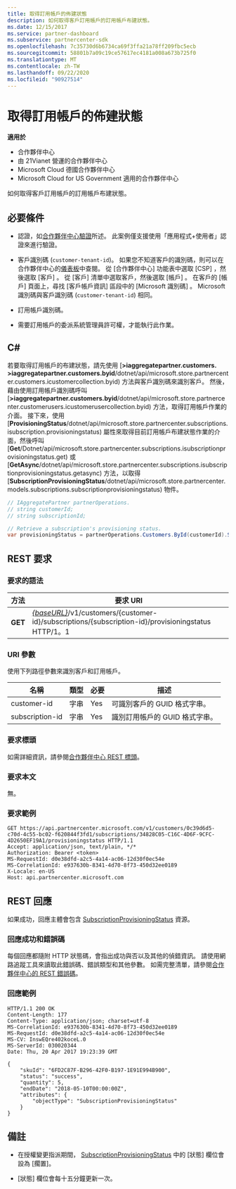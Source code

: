 ```yaml
---
title: 取得訂用帳戶的佈建狀態
description: 如何取得客戶訂用帳戶的訂用帳戶布建狀態。
ms.date: 12/15/2017
ms.service: partner-dashboard
ms.subservice: partnercenter-sdk
ms.openlocfilehash: 7c35730d6b6734ca69f3ffa21a78ff209fbc5ecb
ms.sourcegitcommit: 58801b7a09c19ce57617ec4181a008a673b725f0
ms.translationtype: MT
ms.contentlocale: zh-TW
ms.lasthandoff: 09/22/2020
ms.locfileid: "90927514"
---
```

# <a name="get-subscription-provisioning-status"></a>取得訂用帳戶的佈建狀態

**適用於**

- 合作夥伴中心
- 由 21Vianet 營運的合作夥伴中心
- Microsoft Cloud 德國合作夥伴中心
- Microsoft Cloud for US Government 適用的合作夥伴中心

如何取得客戶訂用帳戶的訂用帳戶布建狀態。

## <a name="prerequisites"></a>必要條件

- 認證，如[合作夥伴中心驗證](partner-center-authentication.md)所述。 此案例僅支援使用「應用程式+使用者」認證來進行驗證。

- 客戶識別碼 (`customer-tenant-id`)。 如果您不知道客戶的識別碼，則可以在合作夥伴中心的[儀表板](https://partner.microsoft.com/dashboard)中查閱。 從 [合作夥伴中心] 功能表中選取 [CSP]  ，然後選取 [客戶]  。 從 [客戶] 清單中選取客戶，然後選取 [帳戶]  。 在客戶的 [帳戶] 頁面上，尋找 [客戶帳戶資訊]  區段中的 [Microsoft 識別碼]  。 Microsoft 識別碼與客戶識別碼 (`customer-tenant-id`) 相同。

- 訂用帳戶識別碼。

- 需要訂用帳戶的委派系統管理員許可權，才能執行此作業。

## <a name="c"></a>C\#

若要取得訂用帳戶的布建狀態，請先使用 [**>iaggregatepartner.customers. >iaggregatepartner.customers.byid**/dotnet/api/microsoft.store.partnercenter.customers.icustomercollection.byid) 方法與客戶識別碼來識別客戶。 然後，藉由使用訂用帳戶識別碼呼叫 [**>iaggregatepartner.customers.byid**/dotnet/api/microsoft.store.partnercenter.customerusers.icustomerusercollection.byid) 方法，取得訂用帳戶作業的介面。 接下來，使用 [**ProvisioningStatus**/dotnet/api/microsoft.store.partnercenter.subscriptions.isubscription.provisioningstatus) 屬性來取得目前訂用帳戶布建狀態作業的介面，然後呼叫 [**Get**/Dotnet/api/microsoft.store.partnercenter.subscriptions.isubscriptionprovisioningstatus.get) 或 [**GetAsync**/dotnet/api/microsoft.store.partnercenter.subscriptions.isubscriptionprovisioningstatus.getasync) 方法，以取得 [**SubscriptionProvisioningStatus**/dotnet/api/microsoft.store.partnercenter.models.subscriptions.subscriptionprovisioningstatus) 物件。

``` csharp
// IAggregatePartner partnerOperations.
// string customerId;
// string subscriptionId;

// Retrieve a subscription's provisioning status.
var provisioningStatus = partnerOperations.Customers.ById(customerId).Subscriptions.ById(subscriptionID).ProvisioningStatus.Get();
```

## <a name="rest-request"></a>REST 要求

### <a name="request-syntax"></a>要求的語法

| 方法  | 要求 URI                                                                                                                        |
|---------|------------------------------------------------------------------------------------------------------------------------------------|
| **GET** | [*{baseURL}*](partner-center-rest-urls.md)/v1/customers/{customer-id}/subscriptions/{subscription-id}/provisioningstatus HTTP/1。1 |

### <a name="uri-parameters"></a>URI 參數

使用下列路徑參數來識別客戶和訂用帳戶。

| 名稱            | 類型   | 必要 | 描述                                               |
|-----------------|--------|----------|-----------------------------------------------------------|
| customer-id     | 字串 | Yes      | 可識別客戶的 GUID 格式字串。     |
| subscription-id | 字串 | Yes      | 識別訂用帳戶的 GUID 格式字串。 |

### <a name="request-headers"></a>要求標頭

如需詳細資訊，請參閱[合作夥伴中心 REST 標頭](headers.md)。

### <a name="request-body"></a>要求本文

無。

### <a name="request-example"></a>要求範例

```http
GET https://api.partnercenter.microsoft.com/v1/customers/0c39d6d5-c70d-4c55-bc02-f620844f3fd1/subscriptions/34828C05-C16C-4D6F-9CFC-4D2650EF19A1/provisioningstatus HTTP/1.1
Accept: application/json, text/plain, */*
Authorization: Bearer <token>
MS-RequestId: d0e38dfd-a2c5-4a14-ac06-12d30f0ec54e
MS-CorrelationId: e937630b-8341-4d70-8f73-450d32ee0189
X-Locale: en-US
Host: api.partnercenter.microsoft.com
```

## <a name="rest-response"></a>REST 回應

如果成功，回應主體會包含 [SubscriptionProvisioningStatus](subscription-resources.md#subscriptionprovisioningstatus) 資源。

### <a name="response-success-and-error-codes"></a>回應成功和錯誤碼

每個回應都隨附 HTTP 狀態碼，會指出成功與否以及其他的偵錯資訊。 請使用網路追蹤工具來讀取此錯誤碼、錯誤類型和其他參數。 如需完整清單，請參閱[合作夥伴中心的 REST 錯誤碼](error-codes.md)。

### <a name="response-example"></a>回應範例

```http
HTTP/1.1 200 OK
Content-Length: 177
Content-Type: application/json; charset=utf-8
MS-CorrelationId: e937630b-8341-4d70-8f73-450d32ee0189
MS-RequestId: d0e38dfd-a2c5-4a14-ac06-12d30f0ec54e
MS-CV: InswEQre402koceL.0
MS-ServerId: 030020344
Date: Thu, 20 Apr 2017 19:23:39 GMT

{
    "skuId": "6FD2C87F-B296-42F0-B197-1E91E994B900",
    "status": "success",
    "quantity": 5,
    "endDate": "2018-05-10T00:00:00Z",
    "attributes": {
        "objectType": "SubscriptionProvisioningStatus"
    }
}
```

## <a name="remarks"></a>備註

- 在授權變更指派期間， [SubscriptionProvisioningStatus](subscription-resources.md#subscriptionprovisioningstatus) 中的 [狀態] 欄位會設為 [擱置]。

- [狀態] 欄位會每十五分鐘更新一次。
